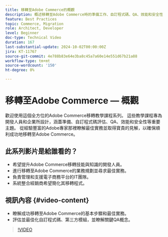 ```yaml
---
title: 移轉至Adobe Commerce的概觀
description: 概述移轉至Adobe Commerce時的準備工作、自訂程式碼、QA、效能和安全性。
feature: Best Practices
topic: Commerce, Migration
role: Architect, Developer
level: Beginner
doc-type: Technical Video
duration: 167
last-substantial-update: 2024-10-02T00:00:00Z
jira: KT-11767
source-git-commit: 4e788b83e64e3ba8c45a7a60e14e551d67b21a88
workflow-type: tm+mt
source-wordcount: '150'
ht-degree: 0%

---
```



# 移轉至Adobe Commerce — 概觀

歡迎使用這個全方位的Adobe Commerce移轉教學課程系列。 這些教學課程專為開發人員和企業所設計，涵蓋準備、自訂程式碼評估、QA、效能和安全性等重要主題。 從經驗豐富的Adobe專家那裡瞭解最佳實務並取得寶貴的見解，以確保順利成功地移轉至Adobe Commerce。

## 此系列影片是給誰看的？

* 希望提升Adobe Commerce移轉技能與知識的開發人員。
* 進行移轉至Adobe Commerce的業務規劃並尋求最佳實務。
* 負責管理和支援電子商務平台的IT團隊。
* 系統整合經銷商希望簡化其移轉程式。

## 視訊內容 {#video-content}

* 瞭解成功移轉至Adobe Commerce的基本步驟和最佳實務。
* 評估並最佳化自訂程式碼、第三方模組，並瞭解關鍵QA概念。

>[!VIDEO](https://video.tv.adobe.com/v/3432846/?learn=on)
